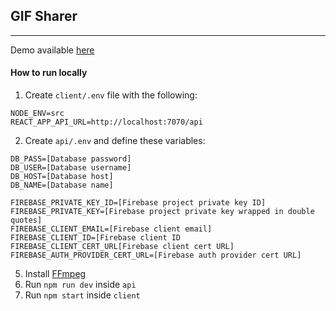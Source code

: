 ## GIF Sharer
___

Demo available [here](http://gif-sharer.surge.sh)


#### How to run locally

1. Create `client/.env` file with the following:
```
NODE_ENV=src
REACT_APP_API_URL=http://localhost:7070/api
```

2. Create `api/.env` and define these variables:
```
DB_PASS=[Database password]
DB_USER=[Database username]
DB_HOST=[Database host]
DB_NAME=[Database name]

FIREBASE_PRIVATE_KEY_ID=[Firebase project private key ID]
FIREBASE_PRIVATE_KEY=[Firebase project private key wrapped in double quotes]
FIREBASE_CLIENT_EMAIL=[Firebase client email]
FIREBASE_CLIENT_ID=[Firebase client ID
FIREBASE_CLIENT_CERT_URL[Firebase client cert URL]
FIREBASE_AUTH_PROVIDER_CERT_URL=[Firebase auth provider cert URL]
```
5. Install [FFmpeg](https://ffmpeg.org/)
6. Run `npm run dev` inside `api`
7. Run `npm start` inside `client`
